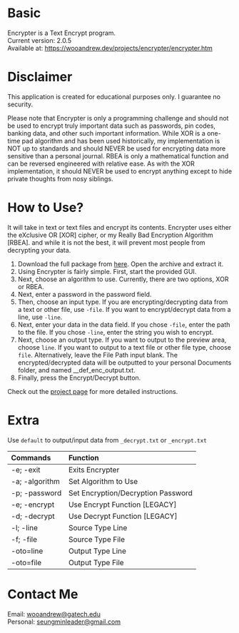 # Basic

Encrypter is a Text Encrypt program.  
Current version: 2.0.5  
Available at: https://wooandrew.dev/projects/encrypter/encrypter.htm

# Disclaimer
 This application is created for educational purposes only. I guarantee no security.

 Please note that Encrypter is only a programming challenge and should not be used to encrypt truly important data such as passwords, pin codes, banking data, and other such important information.
 While XOR is a one-time pad algorithm and has been used historically, my implementation is NOT up to standards and should NEVER be used for encrypting data more sensitive than a personal journal. RBEA is only a mathematical function and can be reversed engineered with relative ease. As with the XOR implementation, it should NEVER be used to encrypt anything except to hide private thoughts from nosy siblings. 

# How to Use?

 It will take in text or text files and encrypt its contents. Encrypter uses either the eXclusive OR [XOR] cipher, or my Really Bad Encryption Algorithm [RBEA].
 and while it is not the best, it will prevent most people from decrypting your data.
 
 1. Download the full package from [here](https://wooandrew.dev/projects/encrypter/encrypter.htm). Open the archive and extract it.
 2. Using Encrypter is fairly simple. First, start the provided GUI.
 3. Next, choose an algorithm to use. Currently, there are two options, XOR or RBEA.
 4. Next, enter a password in the password field.
 5. Then, choose an input type. If you are encrypting/decrypting data from a text or other file, use `-file`. If you want to encrypt/decrypt data from a line, use `-line`.
 6. Next, enter your data in the data field. If you chose `-file`, enter the path to the file. If you chose `-line`, enter the string you wish to encrypt.
 7. Next, choose an output type. If you want to output to the preview area, choose `line`. If you want to output to a text file or other file type, choose `file`. 
Alternatively, leave the File Path input blank. The encrypted/decrypted data will be outputted to your personal Documents folder, and named __def_enc_output.txt.
 8. Finally, press the Encrypt/Decrypt button.

 Check out the [project page](https://wooandrew.dev/projects/encrypter/encrypter.htm) for more detailed instructions.

 
# Extra
 Use `default` to output/input data from `_decrypt.txt` or `_encrypt.txt`  
 
 Commands       | Function
 :--------------|:---------------------
 -e; -exit      | Exits Encrypter
 -a; -algorithm | Set Algorithm to Use
 -p; -password  | Set Encryption/Decryption Password
 -e; -encrypt   | Use Encrypt Function [LEGACY]
 -d; -decrypt   | Use Decrypt Function [LEGACY]
 -l; -line      | Source Type Line
 -f; -file      | Source Type File
 -oto=line      | Output Type Line
 -oto=file      | Output Type File

 
# Contact Me

Email: wooandrew@gatech.edu  
Personal: seungminleader@gmail.com
